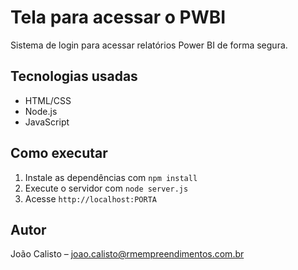 # Tela para acessar o PWBI

Sistema de login para acessar relatórios Power BI de forma segura.

## Tecnologias usadas
- HTML/CSS
- Node.js
- JavaScript

## Como executar
1. Instale as dependências com `npm install`
2. Execute o servidor com `node server.js`
3. Acesse `http://localhost:PORTA`

##  Autor
João Calisto – joao.calisto@rmempreendimentos.com.br

